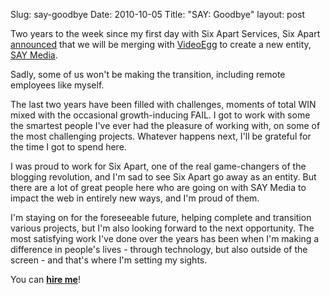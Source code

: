 Slug: say-goodbye
Date: 2010-10-05
Title: "SAY: Goodbye"
layout: post


Two years to the week since my first day with Six Apart Services, Six Apart [announced](http://www.sixapart.com/blog/2010/09/say-hello.html) that we will be merging with [VideoEgg](http://videoegg.com) to create a new entity, [SAY Media](http://saymedia.com).

Sadly, some of us won't be making the transition, including remote employees like myself.

The last two years have been filled with challenges, moments of total WIN mixed with the occasional growth-inducing FAIL. I got to work with some the smartest people I've ever had the pleasure of working with, on some of the most challenging projects. Whatever happens next, I'll be grateful for the time I got to spend here.

I was proud to work for Six Apart, one of the real game-changers of the blogging revolution, and I'm sad to see Six Apart go away as an entity. But there are a lot of great people here who are going on with SAY Media to impact the web in entirely new ways, and I'm proud of them.

I'm staying on for the foreseeable future, helping complete and transition various projects, but I'm also looking forward to the next opportunity. The most satisfying work I've done over the years has been when I'm making a difference in people's lives - through technology, but also outside of the screen - and that's where I'm setting my sights.

You can **[hire me](http://www.monkinetic.com/steve-ivy-resume.html)**!
